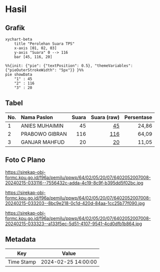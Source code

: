 # Hasil

## Grafik

```mermaid
xychart-beta
    title "Perolehan Suara TPS"
    x-axis [01, 02, 03]
    y-axis "Suara" 0 --> 116
    bar [45, 116, 20]
```

```mermaid
%%{init: {"pie": {"textPosition": 0.5}, "themeVariables": {"pieOuterStrokeWidth": "5px"}} }%%
pie showData
    "1" : 45
    "2" : 116
    "3" : 20
```

## Tabel

| No. | Nama Paslon    | Suara | Suara (raw) | Persentase |
|:--- |:-------------- | -----:| -----------:| ----------:|
| 1   | ANIES MUHAIMIN | 45    | [45][p-1]   | 24,86      |
| 2   | PRABOWO GIBRAN | 116   | [116][p-2]  | 64,09      |
| 3   | GANJAR MAHFUD  | 20    | [20][p-3]   | 11,05      |


[p-1]: https://github.com/gigit-pemilu/pemilu-2024-64-kalimantan-timur/blob/main/pilpres/hitung-suara/sub/64-kalimantan-timur/sub/02-kutai-kartanegara/sub/05-muara-badak/sub/2007-badak-baru/sub/008-tps/sub/paslon-1.txt
[p-2]: https://github.com/gigit-pemilu/pemilu-2024-64-kalimantan-timur/blob/main/pilpres/hitung-suara/sub/64-kalimantan-timur/sub/02-kutai-kartanegara/sub/05-muara-badak/sub/2007-badak-baru/sub/008-tps/sub/paslon-2.txt
[p-3]: https://github.com/gigit-pemilu/pemilu-2024-64-kalimantan-timur/blob/main/pilpres/hitung-suara/sub/64-kalimantan-timur/sub/02-kutai-kartanegara/sub/05-muara-badak/sub/2007-badak-baru/sub/008-tps/sub/paslon-3.txt

## Foto C Plano

https://sirekap-obj-formc.kpu.go.id/f96a/pemilu/ppwp/64/02/05/20/07/6402052007008-20240215-033116--7556432c-adda-4c19-8c9f-b395dd5f02bc.jpg

https://sirekap-obj-formc.kpu.go.id/f96a/pemilu/ppwp/64/02/05/20/07/6402052007008-20240215-033203--8bc9e218-0c1d-420d-84aa-1cc25b77f090.jpg

https://sirekap-obj-formc.kpu.go.id/f96a/pemilu/ppwp/64/02/05/20/07/6402052007008-20240215-033323--a133f5ec-5d51-4107-9541-4cd0dfb1b864.jpg


## Metadata

| Key        | Value               |
| ---------- | ------------------- |
| Time Stamp | 2024-02-25 14:00:00 |



